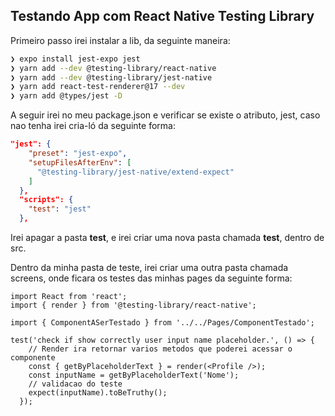 ## Testando App com React Native Testing Library

Primeiro passo irei instalar a lib, da seguinte maneira:

```bash
❯ expo install jest-expo jest
❯ yarn add --dev @testing-library/react-native
❯ yarn add --dev @testing-library/jest-native
❯ yarn add react-test-renderer@17 --dev
❯ yarn add @types/jest -D
```

A seguir irei no meu package.json e verificar se existe o atributo, jest, caso nao tenha irei cria-ló da seguinte forma:

```json
"jest": {
    "preset": "jest-expo",
    "setupFilesAfterEnv": [
      "@testing-library/jest-native/extend-expect"
    ]
  },
  "scripts": {
    "test": "jest"
  },
```

Irei apagar a pasta __test__, e irei criar uma nova pasta chamada __test__, dentro de src.

Dentro da minha pasta de teste, irei criar uma outra pasta chamada screens, onde ficara os testes das minhas pages da seguinte forma:

```tsx
import React from 'react';
import { render } from '@testing-library/react-native';

import { ComponentASerTestado } from '../../Pages/ComponentTestado';

test('check if show correctly user input name placeholder.', () => {
    // Render ira retornar varios metodos que poderei acessar o componente
    const { getByPlaceholderText } = render(<Profile />);
    const inputName = getByPlaceholderText('Nome');
    // validacao do teste
    expect(inputName).toBeTruthy();
  });

```